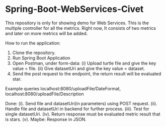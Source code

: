 # Spring-Boot-WebServices-Civet

This repository is only for showing demo for Web Services.
This is the multiple controller for all the metrics.
Right now, It consists of two metrics and later on more metrics will be added.

How to run the application:

1. Clone the repository.
2. Run Spring Boot Application
3. Open Postman, under form-data:
(i) Upload turtle file and give the key value = file.
(ii) Give datasetUri and give the key value = dataset.
4. Send the post request to the endpoint, the return result will be evaluated star.

Example queries
localhost:8080/uploadFile/DateFormat,
localhost:8080/uploadFile/Description

Done: (i). Send file and datasetUri(in parameters) using POST request.
       (ii). Handle file and datasetUri in backend for further process.
       (iii). Test for single datasetUri.
       (iv). Return response must be evaluated metric result that is stars.
       (v). Maybe: Response in JSON.
